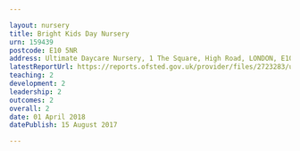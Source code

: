 ```yaml
---

layout: nursery
title: Bright Kids Day Nursery
urn: 159439
postcode: E10 5NR
address: Ultimate Daycare Nursery, 1 The Square, High Road, LONDON, E10 5NR
latestReportUrl: https://reports.ofsted.gov.uk/provider/files/2723283/urn/159439.pdf
teaching: 2
development: 2
leadership: 2
outcomes: 2
overall: 2
date: 01 April 2018 
datePublish: 15 August 2017

---
```

